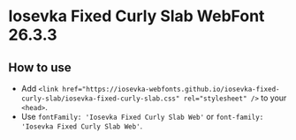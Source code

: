 # Iosevka Fixed Curly Slab WebFont 26.3.3

## How to use

- Add `<link href="https://iosevka-webfonts.github.io/iosevka-fixed-curly-slab/iosevka-fixed-curly-slab.css" rel="stylesheet" />` to your `<head>`.
- Use `fontFamily: 'Iosevka Fixed Curly Slab Web'` or `font-family: 'Iosevka Fixed Curly Slab Web'`.
